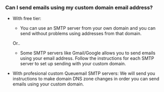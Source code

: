 
### Can I send emails using my custom domain email address?

* With free tier: 
    - You can use an SMTP server from your own domain and you can send without problems using addresses from that domain.

    Or..

    - Some SMTP servers like Gmail/Google allows you to send emails using your email address. Follow the instructions for each SMTP server to set up sending with your custom domain.

* With profesional custom Queuemail SMTP servers: We will send you instructions to make domain DNS zone changes in order you can send emails using your custom domain.


